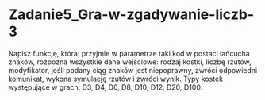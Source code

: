 # Zadanie5_Gra-w-zgadywanie-liczb-3
Napisz funkcję, która:  przyjmie w parametrze taki kod w postaci łańcucha znaków, rozpozna wszystkie dane wejściowe: rodzaj kostki, liczbę rzutów, modyfikator, jeśli podany ciąg znaków jest niepoprawny, zwróci odpowiedni komunikat, wykona symulację rzutów i zwróci wynik. Typy kostek występujące w grach: D3, D4, D6, D8, D10, D12, D20, D100.
